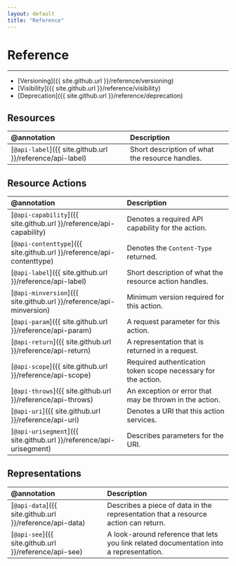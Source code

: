 ```yaml
---
layout: default
title: "Reference"
---
```


# Reference
---

* [Versioning]({{ site.github.url }}/reference/versioning)
* [Visibility]({{ site.github.url }}/reference/visibility)
* [Deprecation]({{ site.github.url }}/reference/deprecation)

## Resources

| @annotation | Description |
| :--- | :--- |
| [`@api-label`]({{ site.github.url }}/reference/api-label) | Short description of what the resource handles. |

## Resource Actions

| @annotation | Description |
| :--- | :--- |
| [`@api-capability`]({{ site.github.url }}/reference/api-capability) | Denotes a required API capability for the action. |
| [`@api-contenttype`]({{ site.github.url }}/reference/api-contenttype) | Denotes the `Content-Type` returned. |
| [`@api-label`]({{ site.github.url }}/reference/api-label) | Short description of what the resource action handles. |
| [`@api-minversion`]({{ site.github.url }}/reference/api-minversion) | Minimum version required for this action. |
| [`@api-param`]({{ site.github.url }}/reference/api-param) | A request parameter for this action. |
| [`@api-return`]({{ site.github.url }}/reference/api-return) | A representation that is returned in a request. |
| [`@api-scope`]({{ site.github.url }}/reference/api-scope) | Required authentication token scope necessary for the action. |
| [`@api-throws`]({{ site.github.url }}/reference/api-throws) | An exception or error that may be thrown in the action. |
| [`@api-uri`]({{ site.github.url }}/reference/api-uri) | Denotes a URI that this action services. |
| [`@api-urisegment`]({{ site.github.url }}/reference/api-urisegment) | Describes parameters for the URI. |

## Representations

| @annotation | Description |
| :--- | :--- |
| [`@api-data`]({{ site.github.url }}/reference/api-data) | Describes a piece of data in the representation that a resource action can return. |
| [`@api-see`]({{ site.github.url }}/reference/api-see) | A look-around reference that lets you link related documentation into a representation. |
